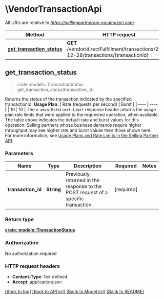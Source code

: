 # \VendorTransactionApi

All URIs are relative to *https://sellingpartnerapi-na.amazon.com*

Method | HTTP request | Description
------------- | ------------- | -------------
[**get_transaction_status**](VendorTransactionApi.md#get_transaction_status) | **GET** /vendor/directFulfillment/transactions/2021-12-28/transactions/{transactionId} | 



## get_transaction_status

> crate::models::TransactionStatus get_transaction_status(transaction_id)


Returns the status of the transaction indicated by the specified transactionId.  **Usage Plan:**  | Rate (requests per second) | Burst | | ---- | ---- | | 10 | 10 |  The `x-amzn-RateLimit-Limit` response header returns the usage plan rate limits that were applied to the requested operation, when available. The table above indicates the default rate and burst values for this operation. Selling partners whose business demands require higher throughput may see higher rate and burst values then those shown here. For more information, see [Usage Plans and Rate Limits in the Selling Partner API](doc:usage-plans-and-rate-limits-in-the-sp-api).

### Parameters


Name | Type | Description  | Required | Notes
------------- | ------------- | ------------- | ------------- | -------------
**transaction_id** | **String** | Previously returned in the response to the POST request of a specific transaction. | [required] |

### Return type

[**crate::models::TransactionStatus**](TransactionStatus.md)

### Authorization

No authorization required

### HTTP request headers

- **Content-Type**: Not defined
- **Accept**: application/json

[[Back to top]](#) [[Back to API list]](../README.md#documentation-for-api-endpoints) [[Back to Model list]](../README.md#documentation-for-models) [[Back to README]](../README.md)

